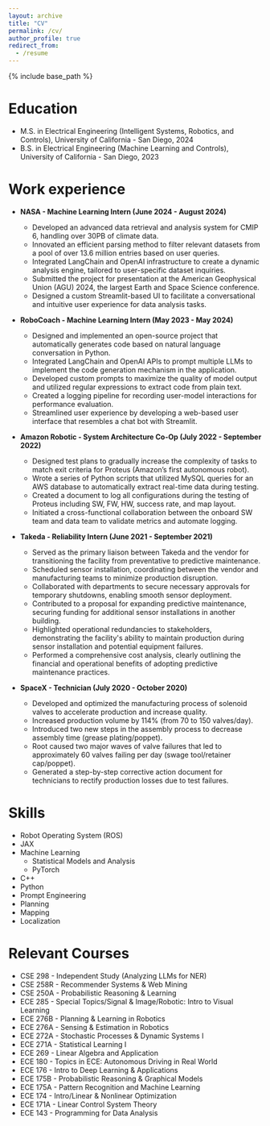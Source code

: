 ```yaml
---
layout: archive
title: "CV"
permalink: /cv/
author_profile: true
redirect_from:
  - /resume
---
```


{% include base_path %}

Education
======
* M.S. in Electrical Engineering (Intelligent Systems, Robotics, and Controls), University of California - San Diego, 2024
* B.S. in Electrical Engineering (Machine Learning and Controls), University of California - San Diego, 2023

Work experience
======
* **NASA - Machine Learning Intern (June 2024 - August 2024)**
  * Developed an advanced data retrieval and analysis system for CMIP 6, handling over 30PB of climate data.
  * Innovated an efficient parsing method to filter relevant datasets from a pool of over 13.6 million entries based on user queries.
  * Integrated LangChain and OpenAI infrastructure to create a dynamic analysis engine, tailored to user-specific dataset inquiries.
  * Submitted the project for presentation at the American Geophysical Union (AGU) 2024, the largest Earth and Space Science conference.
  * Designed a custom Streamlit-based UI to facilitate a conversational and intuitive user experience for data analysis tasks.
    
* **RoboCoach - Machine Learning Intern (May 2023 - May 2024)**
  * Designed and implemented an open-source project that automatically generates code based on natural language conversation in Python.
  * Integrated LangChain and OpenAI APIs to prompt multiple LLMs to implement the code generation mechanism in the application.
  * Developed custom prompts to maximize the quality of model output and utilized regular expressions to extract code from plain text.
  * Created a logging pipeline for recording user-model interactions for performance evaluation.
  * Streamlined user experience by developing a web-based user interface that resembles a chat bot with Streamlit.

* **Amazon Robotic - System Architecture Co-Op (July 2022 - September 2022)**
  * Designed test plans to gradually increase the complexity of tasks to match exit criteria for Proteus (Amazon’s first autonomous robot).
  * Wrote a series of Python scripts that utilized MySQL queries for an AWS database to automatically extract real-time data during testing.
  * Created a document to log all configurations during the testing of Proteus including SW, FW, HW, success rate, and map layout.
  * Initiated a cross-functional collaboration between the onboard SW team and data team to validate metrics and automate logging.

* **Takeda - Reliability Intern (June 2021 - September 2021)**
  * Served as the primary liaison between Takeda and the vendor for transitioning the facility from preventative to predictive maintenance.
  * Scheduled sensor installation, coordinating between the vendor and manufacturing teams to minimize production disruption.
  * Collaborated with departments to secure necessary approvals for temporary shutdowns, enabling smooth sensor deployment.
  * Contributed to a proposal for expanding predictive maintenance, securing funding for additional sensor installations in another building.
  * Highlighted operational redundancies to stakeholders, demonstrating the facility's ability to maintain production during sensor installation and potential equipment failures.
  * Performed a comprehensive cost analysis, clearly outlining the financial and operational benefits of adopting predictive maintenance practices.

* **SpaceX - Technician (July 2020 - October 2020)**
  * Developed and optimized the manufacturing process of solenoid valves to accelerate production and increase quality.
  * Increased production volume by 114% (from 70 to 150 valves/day).
  * Introduced two new steps in the assembly process to decrease assembly time (grease plating/poppet).
  * Root caused two major waves of valve failures that led to approximately 60 valves failing per day (swage tool/retainer cap/poppet).
  * Generated a step-by-step corrective action document for technicians to rectify production losses due to test failures.
  
Skills
======
* Robot Operating System (ROS)
* JAX
* Machine Learning
  * Statistical Models and Analysis
  * PyTorch
* C++
* Python
* Prompt Engineering
* Planning
* Mapping
* Localization

Relevant Courses
======
* CSE 298 - Independent Study (Analyzing LLMs for NER)
* CSE 258R - Recommender Systems & Web Mining
* CSE 250A - Probabilistic Reasoning & Learning
* ECE 285 - Special Topics/Signal & Image/Robotic: Intro to Visual Learning
* ECE 276B - Planning & Learning in Robotics
* ECE 276A - Sensing & Estimation in Robotics
* ECE 272A - Stochastic Processes & Dynamic Systems I
* ECE 271A - Statistical Learning I
* ECE 269 - Linear Algebra and Application
* ECE 180 - Topics in ECE: Autonomous Driving in Real World
* ECE 176 - Intro to Deep Learning & Applications
* ECE 175B - Probabilistic Reasoning & Graphical Models
* ECE 175A - Pattern Recognition and Machine Learning
* ECE 174 - Intro/Linear & Nonlinear Optimization
* ECE 171A - Linear Control System Theory
* ECE 143 - Programming for Data Analysis
